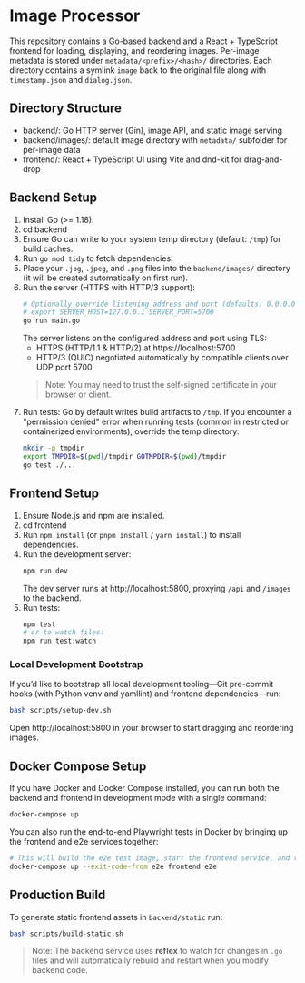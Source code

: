 # Image Processor

This repository contains a Go-based backend and a React + TypeScript frontend for loading, displaying, and reordering images. Per-image metadata is stored under `metadata/<prefix>/<hash>/` directories. Each directory contains a symlink `image` back to the original file along with `timestamp.json` and `dialog.json`.

## Directory Structure
- backend/: Go HTTP server (Gin), image API, and static image serving
- backend/images/: default image directory with `metadata/` subfolder for per-image data
- frontend/: React + TypeScript UI using Vite and dnd-kit for drag-and-drop

## Backend Setup
1. Install Go (>= 1.18).
2. cd backend
3. Ensure Go can write to your system temp directory (default: `/tmp`) for build caches.
4. Run `go mod tidy` to fetch dependencies.
5. Place your `.jpg`, `.jpeg`, and `.png` files into the `backend/images/` directory (it will be created automatically on first run).
6. Run the server (HTTPS with HTTP/3 support):
   ```sh
   # Optionally override listening address and port (defaults: 0.0.0.0 and 5700)
   # export SERVER_HOST=127.0.0.1 SERVER_PORT=5700
   go run main.go
   ```
   The server listens on the configured address and port using TLS:
   - HTTPS (HTTP/1.1 & HTTP/2) at https://localhost:5700
   - HTTP/3 (QUIC) negotiated automatically by compatible clients over UDP port 5700
   > Note: You may need to trust the self-signed certificate in your browser or client.
7. Run tests:
   Go by default writes build artifacts to `/tmp`. If you encounter a "permission denied" error when running tests (common in restricted or containerized environments), override the temp directory:
   ```sh
   mkdir -p tmpdir
   export TMPDIR=$(pwd)/tmpdir GOTMPDIR=$(pwd)/tmpdir
   go test ./...
   ```

## Frontend Setup
1. Ensure Node.js and npm are installed.
2. cd frontend
3. Run `npm install` (or `pnpm install` / `yarn install`) to install dependencies.
4. Run the development server:
   ```sh
   npm run dev
   ```
   The dev server runs at http://localhost:5800, proxying `/api` and `/images` to the backend.
5. Run tests:
   ```sh
   npm test
   # or to watch files:
   npm run test:watch
   ```

### Local Development Bootstrap

If you’d like to bootstrap all local development tooling—Git pre-commit hooks (with Python venv and yamllint) and frontend dependencies—run:
```sh
bash scripts/setup-dev.sh
```

Open http://localhost:5800 in your browser to start dragging and reordering images.

## Docker Compose Setup

If you have Docker and Docker Compose installed, you can run both the backend and frontend in development mode with a single command:

```sh
docker-compose up
```
You can also run the end-to-end Playwright tests in Docker by bringing up the frontend and e2e services together:

```sh
# This will build the e2e test image, start the frontend service, and run tests
docker-compose up --exit-code-from e2e frontend e2e
```

## Production Build

To generate static frontend assets in `backend/static` run:

```sh
bash scripts/build-static.sh
```

> Note: The backend service uses **reflex** to watch for changes in `.go` files and will automatically rebuild and restart when you modify backend code.
